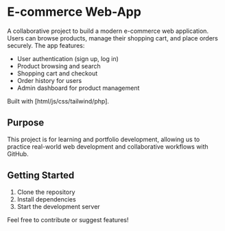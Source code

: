 # E-commerce Web-App

A collaborative project to build a modern e-commerce web application. Users can browse products, manage their shopping cart, and place orders securely. The app features:

- User authentication (sign up, log in)
- Product browsing and search
- Shopping cart and checkout
- Order history for users
- Admin dashboard for product management

Built with [html/js/css/tailwind/php].

## Purpose

This project is for learning and portfolio development, allowing us to practice real-world web development and collaborative workflows with GitHub.

## Getting Started

1. Clone the repository
2. Install dependencies
3. Start the development server

Feel free to contribute or suggest features!
